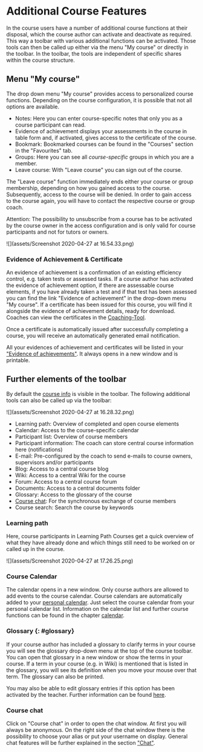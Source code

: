 # Additional Course Features

In the course users have a number of additional course functions at their disposal, which the course author can activate and deactivate as required. This way a toolbar with various additional functions can be activated. Those tools can then be called up either via the menu "My course" or directly in the toolbar. In the toolbar, the tools are independent of specific shares within
the course structure.

## Menu "My course"

The drop down menu "My course" provides access to personalized course functions. Depending on the course configuration, it is possible that not all
options are available.  

  * Notes: Here you can enter course-specific notes that only you as a course participant can read.
  * Evidence of achievement displays your assessments in the course in table form and, if activated, gives access to the certificate of the course.
  * Bookmark: Bookmarked courses can be found in the "Courses" section in the "Favourites" tab.
  * Groups: Here you can see all _course-specific_ groups in which you are a member.
  * Leave course: With "Leave course" you can sign out of the course.

The "Leave course" function immediately ends either your course or group membership, depending on how you gained access to the course. Subsequently, access to the course will be denied. In order to gain access to the course again, you will have to contact the respective course or group coach.

Attention: The possibility to unsubscribe from a course has to be activated by the course owner in the access configuration and is only valid for course
participants and not for tutors or owners.

![](assets/Screenshot 2020-04-27 at 16.54.33.png)

###  Evidence of Achievement & Certificate

An evidence of achievement is a confirmation of an existing efficiency control, e.g. taken tests or assessed tasks. If a course author has activated the evidence of achievement option, if there are assessable course elements, if you have already taken a test and if that test has been assessed you can find the link "Evidence of achievement" in the drop-down menu "My course". If a certificate has been issued for this course, you will find it alongside the evidence of achievement details, ready for download. Coaches can view the certificates in the [Coaching-Tool](../area_modules/Coaching.md).

Once a certificate is automatically issued after successfully completing a course, you will receive an automatically generated email notification.

All your evidences of achievement and certificates will be listed in your ["Evidence of achievements"](../personal_menu/Personal_Tools.md#evidences-of-achievement). It always opens in a new window and is printable.

  

  

## Further elements of the toolbar

By default the [course info](../learningresources/Info_page.md) is visible in the toolbar. The following additional tools can also be called up via the toolbar:

![](assets/Screenshot 2020-04-27 at 16.28.32.png)

  * Learning path: Overview of completed and open course elements
  * Calendar: Access to the course-specific calendar
  * Participant list: Overview of course members
  * Participant information: The coach can store central course information here (notifications)
  * E-mail: Pre-configured by the coach to send e-mails to course owners, supervisors and/or participants
  * Blog: Access to a central course blog
  * Wiki: Access to a central Wiki for the course
  * Forum: Access to a central course forum
  * Documents: Access to a central documents folder
  * Glossary: Access to the glossary of the course
  * [Course chat](../basic_concepts/Chat.md): For the synchronous exchange of course members
  * Course search: Search the course by keywords

  

### Learning path

Here, course participants in Learning Path Courses get a quick overview of
what they have already done and which things still need to be worked on or
called up in the course.

![](assets/Screenshot 2020-04-27 at 17.26.25.png)

  

### Course Calendar

The calendar opens in a new window. Only course authors are allowed to add events to the course calendar. Course calendars are automatically added to your [personal calendar](../personal_menu/Personal_Tools.md#PersonalMenu-_pers_kalender). Just select the course calendar from your personal calendar list. Information on the calendar list and further course functions can be found in the chapter [calendar](../personal_menu/Calendar.md).

###   Glossary {: #glossary}

If your course author has included a glossary to clarify terms in your course you will see the glossary drop-down menu at the top of the course toolbar. You can open that glossary in a new window or show the terms in your course. If a term in your course (e.g. in Wiki) is mentioned that is listed in the glossary, you will see its definition when you move your mouse over that term. The glossary can also be printed.

You may also be able to edit glossary entries if this option has been activated by the teacher. Further information can be found [here](../learningresources/Using_Additional_Course_Features.md).

###   Course chat

Click on "Course chat" in order to open the chat window. At first you will always be anonymous. On the right side of the chat window there is the possibility to choose your
alias or put your username on display. General chat features will be further explained in the section ["Chat"](../basic_concepts/Chat.de.md).

  

  

